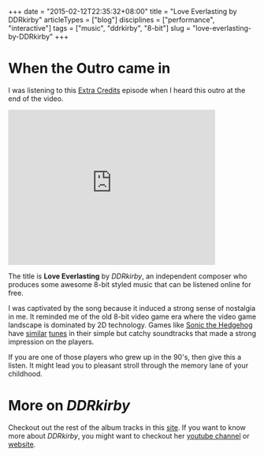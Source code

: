 +++
date = "2015-02-12T22:35:32+08:00"
title = "Love Everlasting by DDRkirby"
articleTypes = ["blog"]
disciplines = ["performance", "interactive"]
tags = ["music", "ddrkirby", "8-bit"]
slug = "love-everlasting-by-DDRkirby"
+++

# When the Outro came in

I was listening to this [Extra Credits](https://www.youtube.com/watch?v=dHMNeNapL1E) episode when I heard this outro at the end of the video.

<iframe width="420" height="315" src="https://www.youtube.com/embed/EnbhV3zuTj8" frameborder="0" allowfullscreen></iframe>

The title is **Love Everlasting** by *DDRkirby*, an independent composer who produces some awesome 8-bit styled music that can be listened online for free.

I was captivated by the song because it induced a strong sense of nostalgia in me. It reminded me of the old 8-bit video game era where the video game landscape is dominated by 2D technology.
Games like [Sonic the Hedgehog](https://en.wikipedia.org/wiki/Sonic_the_Hedgehog_%281991_video_game%29) have [similar](https://www.youtube.com/watch?v=rNxcJDfkrE8) [tunes](https://www.youtube.com/watch?v=3fzHm23srkI) in their simple but catchy soundtracks that made a strong impression on the players.

If you are one of those players who grew up in the 90's, then give this a listen. It might lead you to pleasant stroll through the memory lane of your childhood.

# More on *DDRkirby*

Checkout out the rest of the album tracks in this [site](http://DDRkirbyisq.bandcamp.com/album/love-everlasting). If you want to know more about *DDRkirby*, you might want to checkout her [youtube channel](https://www.youtube.com/user/DDRKirbyISQ/featured) or [website](https://sites.google.com/site/DDRkirby/).

